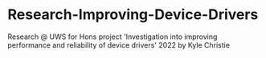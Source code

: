 # Research-Improving-Device-Drivers
Research @ UWS for Hons project 'Investigation into improving performance and reliability of device drivers' 2022 by Kyle Christie
